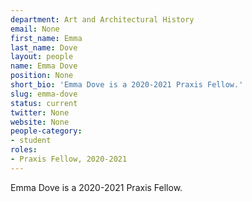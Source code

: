 ```yaml
---
department: Art and Architectural History
email: None
first_name: Emma
last_name: Dove
layout: people
name: Emma Dove
position: None
short_bio: 'Emma Dove is a 2020-2021 Praxis Fellow.'
slug: emma-dove
status: current
twitter: None
website: None
people-category:
- student
roles:
- Praxis Fellow, 2020-2021
---
```

Emma Dove is a 2020-2021 Praxis Fellow.